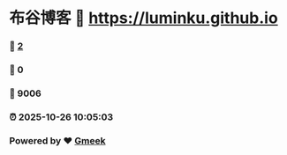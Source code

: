 # 布谷博客 :link: https://luminku.github.io 
### :page_facing_up: [2](https://luminku.github.io/tag.html) 
### :speech_balloon: 0 
### :hibiscus: 9006 
### :alarm_clock: 2025-10-26 10:05:03 
### Powered by :heart: [Gmeek](https://github.com/Meekdai/Gmeek)
